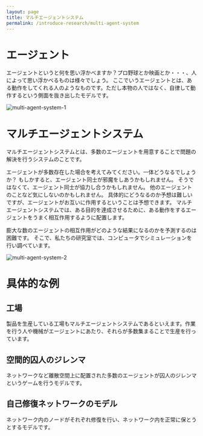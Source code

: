 ```yaml
---
layout: page
title: マルチエージェントシステム
permalink: /introduce-research/multi-agent-system
---
```


# エージェント
エージェントというと何を思い浮かべますか？プロ野球とか映画とか・・・、人によって思い浮かべるものは様々でしょう。
ここでいうエージェントとは、ある動作をしてくれる人のようなものです。ただし本物の人ではなく、自律して動作するという側面を抜き出したモデルです。

![multi-agent-system-1]({{site.baseurl}}/img/multi-agent-system-1.png)

# マルチエージェントシステム
マルチエージェントシステムとは、多数のエージェントを用意することで問題の解決を行うシステムのことです。

エージェントが多数存在した場合を考えてみてください。一体どうなるでしょうか？
もしかすると、エージェント同士が邪魔をしあうかもしれません。
そうではなくて、エージェント同士が協力し合うかもしれません。
他のエージェントのことなど気にしないのかもしれません。
具体的にどうなるのか予想は難しいですが、エージェントがお互いに作用するということは予想できます。
マルチエージェントシステムでは、ある目的を達成させるために、ある動作をするエージェントをうまく相互作用するように配置します。

膨大な数のエージェントの相互作用がどのような結果になるのかを予測するのは困難です。
そこで、私たちの研究室では、コンピュータでシミュレーションを行い調べています。

![multi-agent-system-2]({{site.baseurl}}/img/multi-agent-system-2.png)

# 具体的な例
## 工場
製品を生産している工場もマルチエージェントシステムであるといえます。作業を行う人や機械がエージェントにあたり、それらが多数集まることで生産を行っています。

## 空間的囚人のジレンマ
ネットワークなど離散空間上に配置された多数のエージェントが囚人のジレンマというゲームを行うモデルです。

## 自己修復ネットワークのモデル
ネットワーク内のノードがそれぞれ修復を行い、ネットワーク内を正常に保とうとするモデルです。